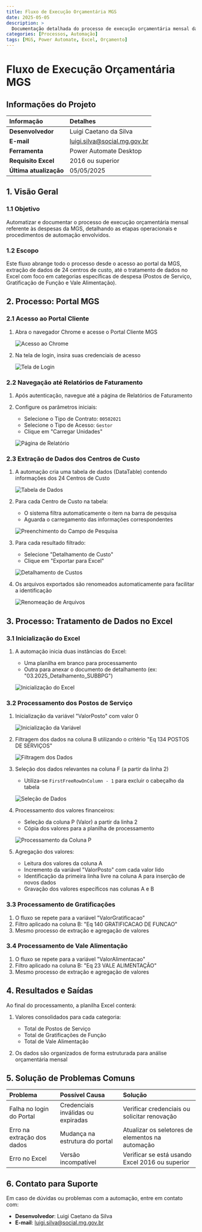 ```yaml
---
title: Fluxo de Execução Orçamentária MGS
date: 2025-05-05
description: >
  Documentação detalhada do processo de execução orçamentária mensal das despesas da MGS, incluindo procedimentos manuais e automatizados.
categories: [Processos, Automação]
tags: [MGS, Power Automate, Excel, Orçamento]
---
```


# Fluxo de Execução Orçamentária MGS

## Informações do Projeto

| **Informação** | **Detalhes** |
|:---------------|:-------------|
| **Desenvolvedor** | Luigi Caetano da Silva |
| **E-mail** | luigi.silva@social.mg.gov.br |
| **Ferramenta** | Power Automate Desktop |
| **Requisito Excel** | 2016 ou superior |
| **Última atualização** | 05/05/2025 |

## 1. Visão Geral

### 1.1 Objetivo
Automatizar e documentar o processo de execução orçamentária mensal referente às despesas da MGS, detalhando as etapas operacionais e procedimentos de automação envolvidos.

### 1.2 Escopo
Este fluxo abrange todo o processo desde o acesso ao portal da MGS, extração de dados de 24 centros de custo, até o tratamento de dados no Excel com foco em categorias específicas de despesa (Postos de Serviço, Gratificação de Função e Vale Alimentação).

## 2. Processo: Portal MGS

### 2.1 Acesso ao Portal Cliente

1. Abra o navegador Chrome e acesse o Portal Cliente MGS

   ![Acesso ao Chrome](../assets/images/Chrome.png)

2. Na tela de login, insira suas credenciais de acesso

   ![Tela de Login](../assets/images/Login.png)

### 2.2 Navegação até Relatórios de Faturamento

1. Após autenticação, navegue até a página de Relatórios de Faturamento
2. Configure os parâmetros iniciais:
   - Selecione o Tipo de Contrato: `00502021`
   - Selecione o Tipo de Acesso: `Gestor`
   - Clique em "Carregar Unidades"

   ![Página de Relatório](../assets/images/Pag_Relatorio.png)

### 2.3 Extração de Dados dos Centros de Custo

1. A automação cria uma tabela de dados (DataTable) contendo informações dos 24 Centros de Custo

   ![Tabela de Dados](../assets/images/Data_Table.png)

2. Para cada Centro de Custo na tabela:
   - O sistema filtra automaticamente o item na barra de pesquisa
   - Aguarda o carregamento das informações correspondentes

   ![Preenchimento do Campo de Pesquisa](../assets/images/Preencher_Campo.png)

3. Para cada resultado filtrado:
   - Selecione "Detalhamento de Custo"
   - Clique em "Exportar para Excel"

   ![Detalhamento de Custos](../assets/images/Detalhamento_Custos.png)

4. Os arquivos exportados são renomeados automaticamente para facilitar a identificação

   ![Renomeação de Arquivos](../assets/images/Renomear.png)

## 3. Processo: Tratamento de Dados no Excel

### 3.1 Inicialização do Excel

1. A automação inicia duas instâncias do Excel:
   - Uma planilha em branco para processamento
   - Outra para anexar o documento de detalhamento (ex: "03.2025_Detalhamento_SUBBPG")

   ![Inicialização do Excel](../assets/images/Excel.png)

### 3.2 Processamento dos Postos de Serviço

1. Inicialização da variável "ValorPosto" com valor 0

   ![Inicialização da Variável](../assets/images/Variavel.png)

2. Filtragem dos dados na coluna B utilizando o critério "Eq 134 POSTOS DE SERVIÇOS"

   ![Filtragem dos Dados](../assets/images/Filtrar.png)

3. Seleção dos dados relevantes na coluna F (a partir da linha 2)
   - Utiliza-se `FirstFreeRowOnColumn - 1` para excluir o cabeçalho da tabela

   ![Seleção de Dados](../assets/images/Selecionar.png)

4. Processamento dos valores financeiros:
   - Seleção da coluna P (Valor) a partir da linha 2
   - Cópia dos valores para a planilha de processamento

   ![Processamento da Coluna P](../assets/images/ColunaP.png)

5. Agregação dos valores:
   - Leitura dos valores da coluna A
   - Incremento da variável "ValorPosto" com cada valor lido
   - Identificação da primeira linha livre na coluna A para inserção de novos dados
   - Gravação dos valores específicos nas colunas A e B

### 3.3 Processamento de Gratificações

1. O fluxo se repete para a variável "ValorGratificacao"
2. Filtro aplicado na coluna B: "Eq 140 GRATIFICACAO DE FUNCAO"
3. Mesmo processo de extração e agregação de valores

### 3.4 Processamento de Vale Alimentação

1. O fluxo se repete para a variável "ValorAlimentacao"
2. Filtro aplicado na coluna B: "Eq 23 VALE ALIMENTAÇÃO"
3. Mesmo processo de extração e agregação de valores

## 4. Resultados e Saídas

Ao final do processamento, a planilha Excel conterá:

1. Valores consolidados para cada categoria:
   - Total de Postos de Serviço
   - Total de Gratificações de Função
   - Total de Vale Alimentação

2. Os dados são organizados de forma estruturada para análise orçamentária mensal

## 5. Solução de Problemas Comuns

| **Problema** | **Possível Causa** | **Solução** |
|:-------------|:-------------------|:------------|
| Falha no login do Portal | Credenciais inválidas ou expiradas | Verificar credenciais ou solicitar renovação |
| Erro na extração dos dados | Mudança na estrutura do portal | Atualizar os seletores de elementos na automação |
| Erro no Excel | Versão incompatível | Verificar se está usando Excel 2016 ou superior |

## 6. Contato para Suporte

Em caso de dúvidas ou problemas com a automação, entre em contato com:

- **Desenvolvedor**: Luigi Caetano da Silva
- **E-mail**: luigi.silva@social.mg.gov.br